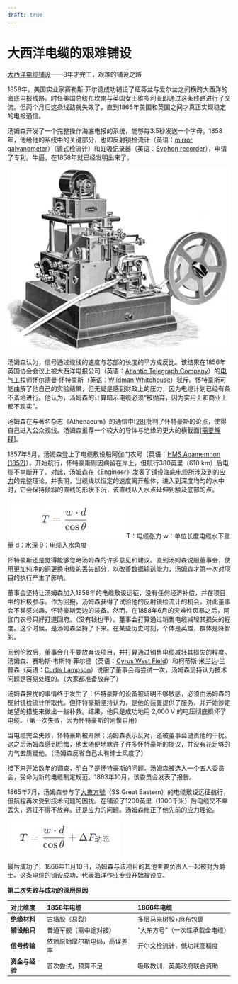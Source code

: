 ```yaml
---
draft: true
---
```

# 大西洋电缆的艰难铺设

[大西洋电缆铺设](https://ptcc.phys.nthu.edu.tw/articles/67bc28f91efd7411b20c957a)——8年才完工，艰难的铺设之路

1858年，美国实业家赛勒斯·菲尔德成功铺设了纽芬兰与爱尔兰之间横跨大西洋的海底电报线路。时任美国总统布坎南与英国女王维多利亚即通过这条线路进行了交流。但两个月后这条线路就失效了，直到1866年美国和英国之间才真正实现稳定的电报通信。

汤姆森开发了一个完整操作海底电报的系统，能够每3.5秒发送一个字母。1858年，他给他的系统中的关键部分，也即反射镜检流计（英语：[mirror galvanometer](https://www.wikiwand.com/zh/articles/mirror_galvanometer)）（镜式检流计）和虹吸记录器（英语：[Syphon recorder](https://www.wikiwand.com/zh/articles/Syphon_recorder)），申请了专利。牛逼，在1858年就已经发明出来了。

![image-20250429161713933](assets/image-20250429161713933.png)

汤姆森认为，信号通过缆线的速度与芯部的长度的平方成反比。该结果在1856年英国协会会议上被大西洋电报公司（英语：[Atlantic Telegraph Company](https://www.wikiwand.com/zh/articles/Atlantic_Telegraph_Company)）的[电气工程](https://www.wikiwand.com/zh/articles/电气工程)师怀尔德曼·怀特豪斯（英语：[Wildman Whitehouse](https://www.wikiwand.com/zh/articles/Wildman_Whitehouse)）驳斥。怀特豪斯可能曲解了他自己的实验结果，但无疑是感到财政上的压力，因为电缆计划已经有条不紊地进行。他认为，汤姆森的计算暗示电缆必须“被抛弃，因为实用上和商业上都不现实”。

汤姆森在与著名杂志《Athenaeum》的通信中[[28\]](https://www.wikiwand.com/zh/articles/第一代开尔文男爵威廉·汤姆森#cite_note-28)批判了怀特豪斯的论点，使得自己进入公众视线。汤姆森推荐一个较大的导体与绝缘的更大的横截面[[需要解释](https://zh.wikipedia.org/wiki/Wikipedia:格式手冊/不要模稜兩可)]。

1857年8月，汤姆森登上了电缆敷设船阿伽门农号（英语：[HMS Agamemnon (1852)](https://www.wikiwand.com/zh/articles/HMS_Agamemnon_(1852))），开始航行，怀特豪斯则因病留在岸上，但航行380英里（610 km）后电缆不幸断开了。对此，汤姆森在《Engineer》发表了铺设[海底电缆](https://www.wikiwand.com/zh/articles/海底電纜)所涉及到的[应力](https://www.wikiwand.com/zh/articles/应力)的完整理论，并表明，当缆线以恒定的速度离开船体，进入到深度均匀的水中时，它会保持倾斜的直线的形状下沉，该直线从入水点延伸到触及底部的点。

![image-20250429154347022](assets/image-20250429154347022.png)
T：电缆张力
w：单位长度电缆水下重量
d：水深
θ：电缆入水角度

怀特豪斯还是觉得能够忽略汤姆森的许多意见和建议。直到汤姆森说服董事会，使用更加纯净的铜更换电缆的丢失部分，以改善数据输送能力，汤姆森才第一次对项目的执行产生了影响。

董事会坚持让汤姆森加入1858年的电缆敷设远征，没有任何经济补偿，并在项目中的积极参与。作为回报，汤姆森获得了试验他的反射镜检流计的机会，对此董事会不甚感兴趣，怀特豪斯旁边的装备。然而，在1858年6月的灾难性风暴之后，阿伽门农号只好打道回府。（没有钱也干）。董事会打算通过销售电缆减轻其损失的程度。这个时候，是汤姆森坚持了下来。在某些历史时刻，个体是英雄，群体是降智的。

回到伦敦后，董事会几乎要放弃该项目，并打算通过销售电缆减轻其损失的程度。汤姆森、赛勒斯·韦斯特·菲尔德（英语：[Cyrus West Field](https://www.wikiwand.com/zh/articles/Cyrus_West_Field)）和柯蒂斯·米兰达·兰普森（英语：[Curtis Lampson](https://www.wikiwand.com/zh/articles/Curtis_Lampson)）说服了董事会再尝试一次，汤姆森坚持认为技术问题是容易处理的。（大家都准备放弃了）

汤姆森担忧的事情终于发生了：怀特豪斯的设备被证明不够敏感，必须由汤姆森的反射镜检流计所取代。但怀特豪斯坚持认为，是他的装置提供了服务，并开始涉足绝望的措施来做出一些补救。结果，他只是成功地用 2,000 V 的电压彻底损坏了电缆。（第一次失败，因为怀特豪斯的刚愎自用）

当电缆完全失败，怀特豪斯被开除；汤姆森表示反对，还被董事会谴责他的干扰。这之后汤姆森感到后悔，他太随便地默许了许多怀特豪斯的提议，并没有花足够的力气去质疑他。（汤姆森反省自己太有绅士风度了）

接下来开始数年的调查，明白了是怀特豪斯的问题。汤姆森被选入一个五人委员会，受命为新的电缆制定规范。1863年10月，该委员会发表了报告。

1865年7月，汤姆森参与了[大東方號](https://www.wikiwand.com/zh/articles/大東方號)（SS Great Eastern）的电缆敷设远征航行，但航程再次受到技术问题的困扰。在铺设了1200英里（1900千米）后电缆又不幸丢失，远征不得不放弃。还是应力的问题。汤姆森修正了他先前的应力理论。

![image-20250429155152446](assets/image-20250429155152446.png)

最后成功了，1866年11月10日，汤姆森与该项目的其他主要负责人一起被封为爵士。这条电缆的铺设成功，代表海洋作业专业开始被设立。

**第二次失败与成功的深层原因**

| **对比维度**   | **1858年电缆**               | **1866年电缆**                 |
| :------------- | :--------------------------- | :----------------------------- |
| **绝缘材料**   | 古塔胶（易裂）               | 多层马来树胶+麻布包裹          |
| **铺设船只**   | 普通军舰（需中途对接）       | “大东方号”（一次性承载全电缆） |
| **信号传输**   | 依赖原始摩尔斯电码，高误差率 | 开尔文检流计，低功耗高精度     |
| **资金与经验** | 首次尝试，预算不足           | 吸取教训，英美政府联合资助     |



